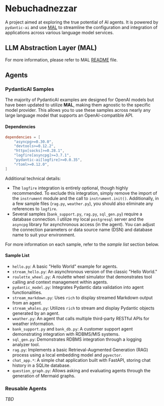 # Nebuchadnezzar

A project aimed at exploring the true potential of AI agents. It is powered by `pydantic-ai` and use [MAL](https://github.com/neolee/mal.git) to streamline the configuration and integration of applications across various language model services.

## LLM Abstraction Layer (MAL)

For more information, please refer to MAL [README](https://github.com/neolee/mal/blob/main/README.md) file.

## Agents

### PydanticAI Samples

The majority of PydanticAI examples are designed for OpenAI models but have been updated to utilize **MAL**, making them agnostic to the specific model provider. This allows you to use these samples across nearly any large language model that supports an OpenAI-compatible API.

#### Dependencies

``` toml
dependencies = [
    "asyncpg>=0.30.0",
    "devtools>=0.12.2",
    "httpx[socks]>=0.28.1",
    "logfire[asyncpg]>=3.7.1",
    "pydantic-ai[logfire]>=0.0.35",
    "rtoml>=0.12.0",
]
```

Additional technical details:

- The `logfire` integration is entirely optional, though highly recommended. To exclude this integration, simply remove the import of the `instrument` module and the call to `instrument.init()`. Additionally, in a few sample files (`rag.py`, `weather.py`), you should also eliminate any references to `logfire`.
- Several samples (`bank_support.py`, `rag.py`, `sql_gen.py`) require a database connection. I utilize my local `postgresql` server and the `asyncpg` library for asynchronous access (in the agent). You can adjust the connection parameters or data source name (DSN) and database name to suit your environment.

For more information on each sample, refer to the *sample list* section below.

#### Sample List
- `hello.py`: A basic "Hello World" example for agents.
- `stream_hello.py`: An asynchronous version of the classic "Hello World."
- `roulette_wheel.py`: A roulette wheel simulator that demonstrates tool calling and context management within agents.
- `pydantic_model.py`: Integrates Pydantic data validation into agent functionalities.
- `stream_markdown.py`: Uses `rich` to display streamed Markdown output from an agent.
- `stream_whales.py`: Utilizes `rich` to stream and display Pydantic objects generated by an agent.
- `weather.py`: An agent that calls multiple third-party RESTful APIs for weather information.
- `bank_support.py` and `bank_db.py`: A customer support agent demonstrating integration with RDBMS/MIS systems.
- `sql_gen.py`: Demonstrates RDBMS integration through a logging analyzer tool.
- `rag.py`: Implements a basic Retrieval-Augmented Generation (RAG) process using a local embedding model and `pgvector`.
- `chat_app.*`: A simple chat application built with FastAPI, storing chat history in a SQLite database.
- `question_graph.py`: Allows asking and evaluating agents through the generation of Mermaid graphs.

### Reusable Agents

*TBD*
